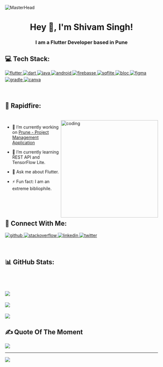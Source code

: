 ![MasterHead](https://www.zealousweb.com/wp-content/uploads/2021/06/Blog-Banner-9.jpg)

<h1 align="center"> Hey 👋, I'm Shivam Singh!</h1>

<h3 align="center">I am a Flutter Developer based in Pune</h3>



## 💻 Tech Stack:

<p align="left">
  <a href="https://flutter.dev/" target="_blank">
<img src=https://img.shields.io/badge/Flutter-%2302569B.svg?style=for-the-badge&logo=Flutter&logoColor=white alt=flutter style="margin-bottom: 5px;" /> </a>

  <a href="https://dart.dev/" target="_blank">
<img src=https://img.shields.io/badge/dart-%230175C2.svg?style=for-the-badge&logo=dart&logoColor=white alt=dart style="margin-bottom: 5px;" /> </a>

  <a href="https://www.java.com/" target="_blank">
<img src=https://img.shields.io/badge/java-%23ED8B00.svg?style=for-the-badge&logo=java&logoColor=white alt=java style="margin-bottom: 5px;" /> </a>
  
  <a href="https://www.android.com/" target="_blank">
<img src=https://img.shields.io/badge/Android-%23ED8B00.svg?style=for-the-badge&logo=android&logoColor=white alt=android sdk style="margin-bottom: 5px;" /> </a>  

  <a href="https://firebase.google.com/" target="_blank">
<img src=https://img.shields.io/badge/firebase-%23039BE5.svg?style=for-the-badge&logo=firebase&logoColor=white alt=firebasse style="margin-bottom: 5px;" /> </a>
  
 <a href="https://pub.dev/packages/sqflite" target="_blank">
<img src=https://img.shields.io/badge/sqlite-%2307405e.svg?style=for-the-badge&logo=sqlite&logoColor=white alt=sqflite style="margin-bottom: 5px;" /> </a>
  
  <a href="https://bloclibrary.dev/" target="_blank">
<img src=https://img.shields.io/badge/BLoC-635985.svg?style=for-the-badge&logo=BLoC&logoColor=white alt=bloc style="margin-bottom: 5px;" /> </a>  

  <a href="https://www.figma.com/" target="_blank">
<img src=https://img.shields.io/badge/figma-%23F24E1E.svg?style=for-the-badge&logo=figma&logoColor=white alt=figma style="margin-bottom: 5px;" /> </a>

  <a href="https://gradle.org/" target="_blank">
<img src=https://img.shields.io/badge/Gradle-02303A.svg?style=for-the-badge&logo=Gradle&logoColor=white alt=gradle style="margin-bottom: 5px;" /> </a>

  <a href="https://www.canva.com/" target="_blank">
<img src=https://img.shields.io/badge/Canva-%2300C4CC.svg?style=for-the-badge&logo=Canva&logoColor=white alt=canva style="margin-bottom: 5px;" /> </a><p/><br/>


  
<!-- ![Dart](https://img.shields.io/badge/dart-%230175C2.svg?style=for-the-badge&logo=dart&logoColor=white) ![Java](https://img.shields.io/badge/java-%23ED8B00.svg?style=for-the-badge&logo=java&logoColor=white) ![Firebase](https://img.shields.io/badge/firebase-%23039BE5.svg?style=for-the-badge&logo=firebase) ![Flutter](https://img.shields.io/badge/Flutter-%2302569B.svg?style=for-the-badge&logo=Flutter&logoColor=white) ![SQLite](https://img.shields.io/badge/sqlite-%2307405e.svg?style=for-the-badge&logo=sqlite&logoColor=white) ![Canva](https://img.shields.io/badge/Canva-%2300C4CC.svg?style=for-the-badge&logo=Canva&logoColor=white) 	![Figma](https://img.shields.io/badge/figma-%23F24E1E.svg?style=for-the-badge&logo=figma&logoColor=white) ![Gradle](https://img.shields.io/badge/Gradle-02303A.svg?style=for-the-badge&logo=Gradle&logoColor=white) -->





## 🎯 Rapidfire:
<br/>
<img align="right" alt="coding" width="320" src=https://media.tenor.com/WHOwHxdVSQIAAAAC/capoo-capoo-type.gif />

<p align="left">

- 🔭 I’m currently working on [Prune - Project Management Application](https://github.com/shivam-md/Prune.git)  
  

- 🌱 I’m currently learning REST API and TensorFlow Lite. 


- 🧠 Ask me about Flutter.
  

- ⚡ Fun fact: I am an extreme bibliophile.  
<p/><br/><br/><br/>

## 👤 Connect With Me:
<p align="left">
  <a href="https://github.com/shivam-md" target="_blank">
<img src=https://img.shields.io/badge/github-%2324292e.svg?&style=for-the-badge&logo=github&logoColor=white alt=github style="margin-bottom: 5px;" />
</a>
<a href="https://stackoverflow.com/users/21194167/shivam-singh" target="_blank">
<img src=https://img.shields.io/badge/stackoverflow-%23F28032.svg?&style=for-the-badge&logo=stackoverflow&logoColor=white alt=stackoverflow style="margin-bottom: 5px;" />
</a>
<a href="https://www.linkedin.com/in/shivam-singh-a9b864127/" target="_blank">
<img src=https://img.shields.io/badge/linkedin-%231E77B5.svg?&style=for-the-badge&logo=linkedin&logoColor=white alt=linkedin style="margin-bottom: 5px;" />
</a>
<a href="https://twitter.com/Shivam_Singh_24" target="_blank">
<img src=https://img.shields.io/badge/twitter-%2300acee.svg?&style=for-the-badge&logo=twitter&logoColor=white alt=twitter style="margin-bottom: 5px;" />
</a>  
<p/></br>


<h2 align="left"> 📊 GitHub Stats: <h2/><br/>


![](https://github-readme-stats.vercel.app/api?username=Shivam-md&theme=dark&hide_border=false&include_all_commits=true&count_private=false)<br/>
  
![](https://github-readme-stats.vercel.app/api/top-langs/?username=Shivam-md&theme=dark&hide_border=false&include_all_commits=true&count_private=true&layout=compact)<br/>

![](https://github-readme-streak-stats.herokuapp.com/?user=Shivam-md&theme=dark&hide_border=false)<br/>
  
<!-- ## 🏆 GitHub Trophies
![](https://github-profile-trophy.vercel.app/?username=shivam-md&theme=radical&no-frame=false&no-bg=false&margin-w=3) ZOmBiE CoDe-->

## ✍️ Quote Of The Moment
![](https://quotes-github-readme.vercel.app/api?type=horizontal&theme=radical)


---
[![](https://visitcount.itsvg.in/api?id=Shivam-md&icon=0&color=0)](https://visitcount.itsvg.in)

<!-- Proudly created with GPRM ( https://gprm.itsvg.in ) -->
